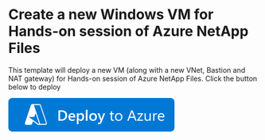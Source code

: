 # Create a new Windows VM for Hands-on session of Azure NetApp Files 

This template will deploy a new VM (along with a new VNet, Bastion and NAT gateway) for Hands-on session of Azure NetApp Files. 
Click the button below to deploy

[![Deploy To Azure](https://raw.githubusercontent.com/Azure/azure-quickstart-templates/master/1-CONTRIBUTION-GUIDE/images/deploytoazure.svg?sanitize=true)](https://portal.azure.com/#create/Microsoft.Template/uri/https%3A%2F%2Fraw.githubusercontent.com%2Fmaysay1999%2Fanfdemoprep%2Fmain%2Fazuredeploy.json) 
